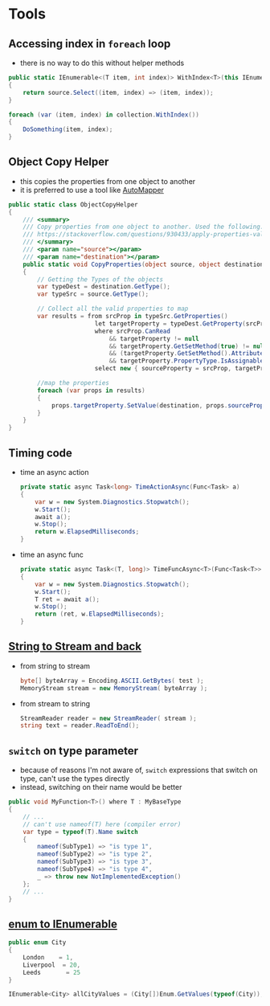 # Tools

## Accessing index in `foreach` loop
- there is no way to do this without helper methods
```cs
public static IEnumerable<(T item, int index)> WithIndex<T>(this IEnumerable<T> source)
{
    return source.Select((item, index) => (item, index));
}
```
```cs
foreach (var (item, index) in collection.WithIndex())
{
    DoSomething(item, index);
}
```
## Object Copy Helper
- this copies the properties from one object to another
- it is preferred to use a tool like [AutoMapper](https://automapper.org/)
```cs
public static class ObjectCopyHelper
{
    /// <summary>
    /// Copy properties from one object to another. Used the following:
    /// https://stackoverflow.com/questions/930433/apply-properties-values-from-one-object-to-another-of-the-same-type-automaticall
    /// </summary>
    /// <param name="source"></param>
    /// <param name="destination"></param>
    public static void CopyProperties(object source, object destination)
    {
        // Getting the Types of the objects
        var typeDest = destination.GetType();
        var typeSrc = source.GetType();

        // Collect all the valid properties to map
        var results = from srcProp in typeSrc.GetProperties()
                        let targetProperty = typeDest.GetProperty(srcProp.Name)
                        where srcProp.CanRead
                            && targetProperty != null
                            && targetProperty.GetSetMethod(true) != null && !targetProperty.GetSetMethod(true).IsPrivate
                            && (targetProperty.GetSetMethod().Attributes & MethodAttributes.Static) == 0
                            && targetProperty.PropertyType.IsAssignableFrom(srcProp.PropertyType)
                        select new { sourceProperty = srcProp, targetProperty };

        //map the properties
        foreach (var props in results)
        {
            props.targetProperty.SetValue(destination, props.sourceProperty.GetValue(source, null), null);
        }
    }
}
```

## Timing code
- time an async action
    ```cs
    private static async Task<long> TimeActionAsync(Func<Task> a)
    {
        var w = new System.Diagnostics.Stopwatch();
        w.Start();
        await a();
        w.Stop();
        return w.ElapsedMilliseconds;
    }
    ```
- time an async func
    ```cs
    private static async Task<(T, long)> TimeFuncAsync<T>(Func<Task<T>> a)
    {
        var w = new System.Diagnostics.Stopwatch();
        w.Start();
        T ret = await a();
        w.Stop();
        return (ret, w.ElapsedMilliseconds);
    }
    ```

## [String to Stream and back](https://www.csharp411.com/c-convert-string-to-stream-and-stream-to-string/)
- from string to stream
    ```cs
    byte[] byteArray = Encoding.ASCII.GetBytes( test );
    MemoryStream stream = new MemoryStream( byteArray );
    ```
- from stream to string
    ```cs
    StreamReader reader = new StreamReader( stream );
    string text = reader.ReadToEnd();
    ```

## `switch` on type parameter
- because of reasons I'm not aware of, `switch` expressions that switch on type, can't use the types directly
- instead, switching on their name would be better
```cs
public void MyFunction<T>() where T : MyBaseType
{
    // ...
    // can't use nameof(T) here (compiler error)
    var type = typeof(T).Name switch
    {
        nameof(SubType1) => "is type 1",
        nameof(SubType2) => "is type 2",
        nameof(SubType3) => "is type 3",
        nameof(SubType4) => "is type 4",
        _ => throw new NotImplementedException()
    };
    // ...
}
```

## [enum to IEnumerable<Enum>](https://stackoverflow.com/questions/12447473/how-can-i-create-an-ienumerable-from-an-enum)
```cs
public enum City
{
    London    = 1,
    Liverpool  = 20,
    Leeds       = 25
}
```
```cs
IEnumerable<City> allCityValues = (City[])Enum.GetValues(typeof(City));
```